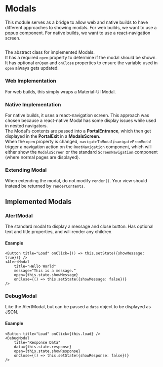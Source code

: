 # Modals
This module serves as a bridge to allow web and native builds to have different approaches to showing modals.
For web builds, we want to use a popup component.
For native builds, we want to use a react-navigation screen.

## <Modal>
The abstract class for implemented Modals.    
It has a required `open` property to determine if the modal should be shown.  
It has optional `onOpen` and `onClose` properties to ensure the variable used in `open` always gets updated.  

### Web Implementation
For web builds, this simply wraps a Material-UI Modal.

### Native Implementation
For native builds, it uses a react-navigation screen. This approach was chosen because a react-native Modal has some display issues while used in nested navigators.  
The Modal's contents are passed into a **PortalEntrance**, which then get displayed in the **PortalExit** in a **ModalsScreen**.  
When the `open` property is changed, `navigateToModal`/`navigateFromModal` trigger a navigation action on the `RootNavigation` component, which will either show the `ModalsScreen` or the standard `ScreenNavigation` component (where normal pages are displayed).

### Extending Modal
When extending the modal, do not modify `render()`. Your view should instead be returned by `renderContents`.

## Implemented Modals
### AlertModal
The standard modal to display a message and close button.
Has optional text and title properties, and will render any children.

#### Example 
```tsx
<Button title="Load" onClick={() => this.setState({showMessage: true})} />
<AlertModal 
    title="Hello World" 
    message="This is a message." 
    open={this.state.showMessage} 
    onClose={() => this.setState({showMessage: false})} 
/>
```

### DebugModal
Like the AlertModal, but can be passed a `data` object to be displayed as JSON.

#### Example 
```tsx
<Button title="Load" onClick={this.load} />
<DebugModal 
    title="Response Data" 
    data={this.state.response} 
    open={this.state.showResponse} 
    onClose={() => this.setState({showResponse: false})} 
/>
```
